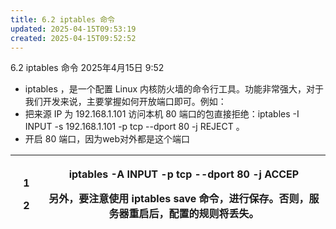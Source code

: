 ```yaml
---
title: 6.2 iptables 命令
updated: 2025-04-15T09:53:19
created: 2025-04-15T09:52:52
---
```


6.2 iptables 命令
2025年4月15日
9:52

- iptables ，是一个配置 Linux 内核防火墙的命令行工具。功能非常强大，对于我们开发来说，主要掌握如何开放端口即可。例如：
- 把来源 IP 为 192.168.1.101 访问本机 80 端口的包直接拒绝：iptables -I INPUT -s 192.168.1.101 -p tcp --dport 80 -j REJECT 。
- 开启 80 端口，因为web对外都是这个端口
<table>
<colgroup>
<col style="width: 10%" />
<col style="width: 89%" />
</colgroup>
<thead>
<tr class="header">
<th><p>1</p>
<p>2</p></th>
<th><p>iptables -A INPUT -p tcp --dport 80 -j ACCEP</p>
<p>另外，要注意使用 iptables save 命令，进行保存。否则，服务器重启后，配置的规则将丢失。</p></th>
</tr>
</thead>
<tbody>
</tbody>
</table>
